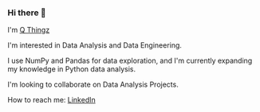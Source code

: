 ### Hi there 👋

<!--
**qthingz/qthingz** is a ✨ _special_ ✨ repository because its `README.md` (this file) appears on your GitHub profile.

Here are some ideas to get you started:

- 🔭 I’m currently working on ...
- 🌱 I’m currently learning ...
- 👯 I’m looking to collaborate on ...
- 🤔 I’m looking for help with ...
- 💬 Ask me about ...
- 📫 How to reach me: ...
- 😄 Pronouns: ...
- ⚡ Fun fact: ...
-->

I'm [Q Thingz](https://github.com/qthingz)

I'm interested in Data Analysis and Data Engineering. 

I use NumPy and Pandas for data exploration, and I'm currently expanding my knowledge in Python data analysis.

I'm looking to collaborate on Data Analysis Projects.

How to reach me: [LinkedIn](https://www.linkedin.com/in/quamiokonny)
